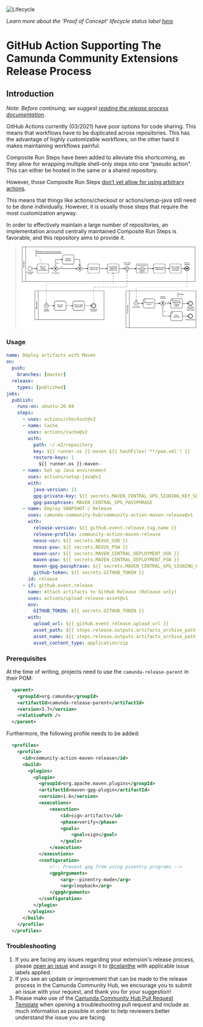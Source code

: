 ![Lifecycle](https://img.shields.io/badge/Lifecycle-Proof%20of%20Concept-blueviolet)

_Learn more about the 'Proof of Concept' lifecycle status label [here](https://github.com/Camunda-Community-Hub/community/blob/main/extension-lifecycle.md#proof-of-concept-)_

# GitHub Action Supporting The Camunda Community Extensions Release Process

## Introduction

_Note: Before continuing, we suggest [reading the release process documentation](https://github.com/camunda-community-hub/community/blob/main/RELEASE.MD)._

GitHub Actions currently (03/2021) have poor options for code sharing. This means that workflows have to be duplicated across repositories. This has the advantage of highly customizable workflows, on the other hand it makes maintaining workflows painful.

Composite Run Steps have been added to alleviate this shortcoming, as they allow for wrapping multiple shell-only steps into one “pseudo action”. This can either be hosted in the same or a shared repository.

However, those Composite Run Steps [don’t yet allow for using arbitrary actions](https://github.com/actions/runner/issues/646).

This means that things like actions/checkout or actions/setup-java still need to be done individually. However, it is usually those steps that require the most customization anyway.

In order to effectively maintain a large number of repositories, an implementation around centrally maintained Composite Run Steps is favorable, and this repository aims to provide it.

> ![A BPMN diagram of the release workflow](https://github.com/camunda-community-hub/community/blob/main/assets/release-new-version.png)

### Usage

```yaml
name: Deploy artifacts with Maven
on:
  push:
    branches: [master]
  release:
    types: [published]
jobs:
  publish:
    runs-on: ubuntu-20.04
    steps:
      - uses: actions/checkout@v2
      - name: Cache
        uses: actions/cache@v2
        with:
          path: ~/.m2/repository
          key: ${{ runner.os }}-maven-${{ hashFiles('**/pom.xml') }}
          restore-keys: |
            ${{ runner.os }}-maven-
      - name: Set up Java environment
        uses: actions/setup-java@v1
        with:
          java-version: 11
          gpg-private-key: ${{ secrets.MAVEN_CENTRAL_GPG_SIGNING_KEY_SEC }}
          gpg-passphrase: MAVEN_CENTRAL_GPG_PASSPHRASE
      - name: Deploy SNAPSHOT / Release
        uses: camunda-community-hub/community-action-maven-release@v1
        with:
          release-version: ${{ github.event.release.tag_name }}
          release-profile: community-action-maven-release
          nexus-usr: ${{ secrets.NEXUS_USR }}
          nexus-psw: ${{ secrets.NEXUS_PSW }}
          maven-usr: ${{ secrets.MAVEN_CENTRAL_DEPLOYMENT_USR }}
          maven-psw: ${{ secrets.MAVEN_CENTRAL_DEPLOYMENT_PSW }}
          maven-gpg-passphrase: ${{ secrets.MAVEN_CENTRAL_GPG_SIGNING_KEY_PASSPHRASE }}
          github-token: ${{ secrets.GITHUB_TOKEN }}
        id: release
      - if: github.event.release
        name: Attach artifacts to GitHub Release (Release only)
        uses: actions/upload-release-asset@v1
        env:
          GITHUB_TOKEN: ${{ secrets.GITHUB_TOKEN }}
        with:
          upload_url: ${{ github.event.release.upload_url }}
          asset_path: ${{ steps.release.outputs.artifacts_archive_path }}
          asset_name: ${{ steps.release.outputs.artifacts_archive_path }}
          asset_content_type: application/zip
```

### Prerequisites

At the time of writing, projects need to use the `camunda-release-parent` in their POM:

```xml
  <parent>
    <groupId>org.camunda</groupId>
    <artifactId>camunda-release-parent</artifactId>
    <version>3.7</version>
    <relativePath />
  </parent>
```

Furthermore, the following profile needs to be added:

```xml
  <profiles>
    <profile>
      <id>community-action-maven-release</id>
      <build>
        <plugins>
          <plugin>
            <groupId>org.apache.maven.plugins</groupId>
            <artifactId>maven-gpg-plugin</artifactId>
            <version>1.6</version>
            <executions>
                <execution>
                    <id>sign-artifacts</id>
                    <phase>verify</phase>
                    <goals>
                        <goal>sign</goal>
                    </goals>
                </execution>
            </executions>
            <configuration>
                <!-- Prevent gpg from using pinentry programs -->
                <gpgArguments>
                    <arg>--pinentry-mode</arg>
                    <arg>loopback</arg>
                </gpgArguments>
            </configuration>
          </plugin>
        </plugins>
      </build>
    </profile>
  </profiles>
```

### Troubleshooting

1. If you are facing any issues regarding your extension's release process, please [open an issue](https://github.com/camunda-community-hub/community-action-maven-release/issues) and assign it to [@celanthe](https://github.com/celanthe) with applicable issue labels applied.
2. If you see an update or improvement that can be made to the release process in the Camunda Community Hub, we encourage you to submit an issue with your request, and thank you for your suggestion!
3. Please make use of the [Camunda Community Hub Pull Request Template](https://github.com/camunda-community-hub/community/issues/new?assignees=&labels=&template=camunda-community-hub-pull-request-template.md&title=Pull+Request) when opening a troubleshooting pull request and include as much information as possible in order to help reviewers better understand the issue you are facing.
